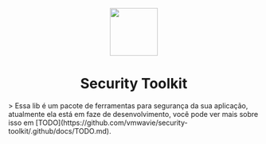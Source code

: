 <p align="center">
  <img width="96px" src="https://github.com/vmwavie/security-toolkit/.github/assets/encrypted.png" />
  <h1 align="center">Security Toolkit</h1>
</p>
> Essa lib é um pacote de ferramentas para segurança da sua aplicação, atualmente ela está em faze de desenvolvimento, você pode ver mais sobre isso em [TODO](https://github.com/vmwavie/security-toolkit/.github/docs/TODO.md).
